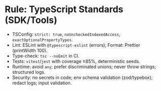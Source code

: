 # Rule: TypeScript Standards (SDK/Tools)

- TSConfig: `strict: true`, `noUncheckedIndexedAccess`, `exactOptionalPropertyTypes`.
- Lint: ESLint with `@typescript-eslint` (errors); Format: Prettier (printWidth 100).
- Type-check: `tsc --noEmit` in CI.
- Tests: `vitest`/`jest` with coverage ≥85%, deterministic seeds.
- Runtime: avoid `any`; prefer discriminated unions; never throw strings; structured logs.
- Security: no secrets in code; env schema validation (zod/typebox); redact logs; input validation.